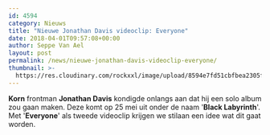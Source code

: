 ```yaml
---
id: 4594
category: Nieuws
title: "Nieuwe Jonathan Davis videoclip: Everyone"
date: 2018-04-01T09:57:08+00:00
author: Seppe Van Ael
layout: post
permalink: /news/nieuwe-jonathan-davis-videoclip-everyone/
thumbnail: >-
  https://res.cloudinary.com/rockxxl/image/upload/8594e7fd51cbfbea2305fd92421ff1f8-650x400.jpg
---
```

**Korn** frontman **Jonathan Davis** kondigde onlangs aan dat hij een solo album zou gaan maken. Deze komt op 25 mei uit onder de naam '**Black Labyrinth**'. Met '**Everyone**' als tweede videoclip krijgen we stilaan een idee wat dit gaat worden.
